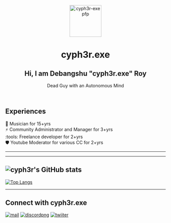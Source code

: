 <p align="center">
 <img width="100px" src="https://avatars.githubusercontent.com/u/67096012?v=4" align="center" alt="cyph3r-exe pfp" />
 <h1 align="center">cyph3r.exe</h1>
 <h2 align="center">Hi, I am Debangshu "cyph3r.exe" Roy</h2>
  <p align="center">Dead Guy with an Autonomous Mind </p>

<br>

## Experiences 
:musical_note: Musician for 15+yrs  
:zap: Community Administrator and Manager for 3+yrs  
:tools: Freelance developer for 2+yrs  
:shield: Youtube Moderator for various CC for 2+yrs

---
---
![cyph3r's GitHub stats](https://github-readme-stats.vercel.app/api?username=cyph3r-exe&show_icons=true&theme=radical)
---
[![Top Langs](https://github-readme-stats.vercel.app/api/top-langs/?username=cyph3r-exe&layout=compact)](https://github.com/anuraghazra/github-readme-stats)

---

## Connect with cyph3r.exe 

[![mail](https://cdn.discordapp.com/emojis/921999977134293002.gif?size=40)](https://mailto:roy.debangshu.04@outlook.com) [![discordpng](https://cdn.discordapp.com/emojis/922000158852526081.gif?size=40)](https://dsc.gg/enigmagaming) [![twiiter](https://cdn.discordapp.com/emojis/922005697787486258.png?size=40)](https://twitter.com/deejay_cypher)

</p>